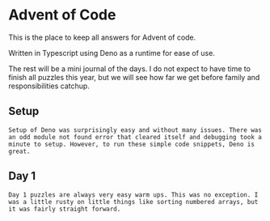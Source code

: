 # Advent of Code

This is the place to keep all answers for Advent of code.

Written in Typescript using Deno as a runtime for ease of use.

The rest will be a mini journal of the days. I do not expect to have time to
finish all puzzles this year, but we will see how far we get before family and
responsibilities catchup.

## Setup

    Setup of Deno was surprisingly easy and without many issues. There was an odd module not found error that cleared itself and debugging took a minute to setup. However, to run these simple code snippets, Deno is great.

## Day 1

    Day 1 puzzles are always very easy warm ups. This was no exception. I was a little rusty on little things like sorting numbered arrays, but it was fairly straight forward.
